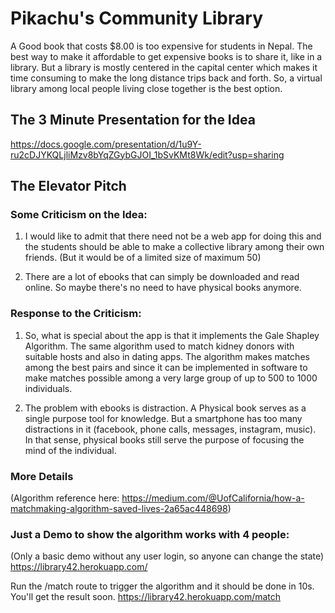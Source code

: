 # Pikachu's Community Library
A Good book that costs $8.00 is too expensive for students in Nepal. The best way to make it affordable to get expensive books is to share it, like in a library.
But a library is mostly centered in the capital center which makes it time consuming to make the long distance trips back and forth. So, a virtual library among local people living close together is the best option.

## The 3 Minute Presentation for the Idea
https://docs.google.com/presentation/d/1u9Y-ru2cDJYKQLjliMzv8bYqZGybGJOI_1bSvKMt8Wk/edit?usp=sharing

## The Elevator Pitch
### Some Criticism on the Idea: 
1. I would like to admit that there need not be a web app for doing this and the students should be able to make a collective library among their own friends. (But it would be of a limited size of maximum 50)

2. There are a lot of ebooks that can simply be downloaded and read online. So maybe there's no need to have physical books anymore.

### Response to the Criticism:
1. So, what is special about the app is that it implements the Gale Shapley Algorithm. The same algorithm used to match kidney donors with suitable hosts and also in dating apps. The algorithm makes matches among the best pairs and since it can be implemented in software to make matches possible among a very large group of up to 500 to 1000 individuals.

2. The problem with ebooks is distraction. A Physical book serves as a single purpose tool for knowledge. But a smartphone has too many distractions in it (facebook, phone calls, messages, instagram, music). In that sense, physical books still serve the purpose of focusing the mind of the individual.


### More Details
(Algorithm reference here: https://medium.com/@UofCalifornia/how-a-matchmaking-algorithm-saved-lives-2a65ac448698)


### Just a Demo to show the algorithm works with 4 people:
(Only a basic demo without any user login, so anyone can change the state) 
https://library42.herokuapp.com/


Run the /match route to trigger the algorithm and it should be done in 10s. You'll get the result soon.
https://library42.herokuapp.com/match